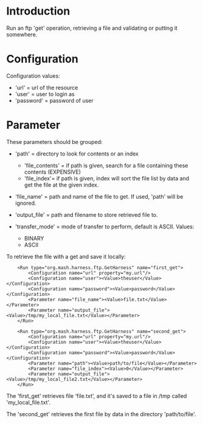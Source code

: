 # Introduction #

Run an ftp 'get' operation, retrieving a file and validating or putting it somewhere.

# Configuration #
Configuration values:
  * 'url' = url of the resource
  * 'user' = user to login as
  * 'password' = password of user

# Parameter #
These parameters should be grouped:
  * 'path' = directory to look for contents or an index
    * 'file\_contents' = if path is given, search for a file containing these contents (EXPENSIVE)
    * 'file\_index'= if path is given, index will sort the file list by data and get the file at the given index.

  * 'file\_name' = path and name of the file to get.  If used, 'path' will be ignored.

  * 'output\_file' = path and filename to store retrieved file to.
  * 'transfer\_mode' = mode of transfer to perform, default is ASCII. Values:
    * BINARY
    * ASCII

To retrieve the file with a get and save it locally:
```
    <Run type="org.mash.harness.ftp.GetHarness" name="first_get">
        <Configuration name="url" property="my.url"/>
        <Configuration name="user"><Value>theuser</Value></Configuration>
        <Configuration name="password"><Value>password</Value></Configuration>
        <Parameter name="file_name"><Value>file.txt</Value></Parameter>
        <Parameter name="output_file"><Value>/tmp/my_local_file.txt</Value></Parameter>
    </Run>

    <Run type="org.mash.harness.ftp.GetHarness" name="second_get">
        <Configuration name="url" property="my.url"/>
        <Configuration name="user"><Value>theuser</Value></Configuration>
        <Configuration name="password"><Value>password</Value></Configuration>
        <Parameter name="path"><Value>path/to/file</Value></Parameter>
        <Parameter name="file_index"><Value>0</Value></Parameter>
        <Parameter name="output_file"><Value>/tmp/my_local_file2.txt</Value></Parameter>
    </Run>
```

The 'first\_get' retrieves file 'file.txt', and it's saved to a file in /tmp called 'my\_local\_file.txt'.

The 'second\_get' retrieves the first file by data in the directory 'path/to/file'.